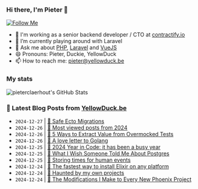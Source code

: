 ### Hi there, I'm Pieter 👋  
[![Follow Me](https://img.shields.io/github/followers/pieterclaerhout?label=Follow&style=social)](https://github.com/pieterclaerhout)

- 🏢 I'm working as a senior backend developer / CTO at [contractify.io](https://contractify.io)
- 🌱 I’m currently playing around with Laravel
- 💬 Ask me about [PHP](https://php.net), [Laravel](http://laravel.com) and [VueJS](https://vuejs.org)
- 😄 Pronouns: Pieter, Duckie, YellowDuck
- 📫 How to reach me: pieter@yellowduck.be

### My stats

![pieterclaerhout's GitHub Stats](https://github-readme-stats.vercel.app/api?username=pieterclaerhout&show_icons=true&count_private=true&line_height=40)

### 📩 Latest Blog Posts from [YellowDuck.be](https://www.yellowduck.be/)
<!-- BLOG-POST-LIST:START -->
- `2024-12-27` | [🔗 Safe Ecto Migrations](https://www.yellowduck.be/posts/safe-ecto-migrations)  
- `2024-12-26` | [🐥 Most viewed posts from 2024](https://www.yellowduck.be/posts/most-viewed-posts-from-2024)  
- `2024-12-26` | [🔗 5 Ways to Extract Value from Overmocked Tests](https://www.yellowduck.be/posts/5-ways-to-extract-value-from-overmocked-tests)  
- `2024-12-26` | [🔗 A love letter to Golang](https://www.yellowduck.be/posts/a-love-letter-to-golang)  
- `2024-12-25` | [🐥 2024 Year in Code: it has been a busy year](https://www.yellowduck.be/posts/github-wrapped-2024-it-has-been-a-busy-year)  
- `2024-12-25` | [🔗 What I Wish Someone Told Me About Postgres](https://www.yellowduck.be/posts/what-i-wish-someone-told-me-about-postgres)  
- `2024-12-25` | [🔗 Storing times for human events](https://www.yellowduck.be/posts/storing-times-for-human-events)  
- `2024-12-24` | [🐥 The fastest way to install Elixir on any platform](https://www.yellowduck.be/posts/the-fastest-way-to-install-elixir-on-any-platform)  
- `2024-12-24` | [🔗 Haunted by my own projects](https://www.yellowduck.be/posts/haunted-by-my-own-projects)  
- `2024-12-24` | [🔗 The Modifications I Make to Every New Phoenix Project](https://www.yellowduck.be/posts/the-modifications-i-make-to-every-new-phoenix-project)  

<!-- BLOG-POST-LIST:END -->
